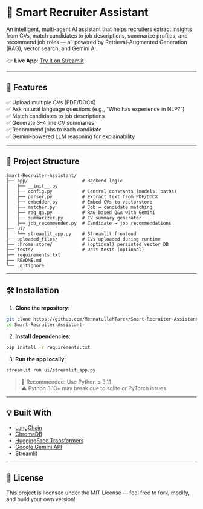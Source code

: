 # 🤖 Smart Recruiter Assistant

An intelligent, multi-agent AI assistant that helps recruiters extract insights from CVs, match candidates to job descriptions, summarize profiles, and recommend job roles — all powered by Retrieval-Augmented Generation (RAG), vector search, and Gemini AI.

👉 **Live App**: [Try it on Streamlit](https://e27t3zbdcqlgfd3ktkehx4.streamlit.app/)  

---

## 🚀 Features

✅ Upload multiple CVs (PDF/DOCX)  
✅ Ask natural language questions (e.g., “Who has experience in NLP?”)  
✅ Match candidates to job descriptions  
✅ Generate 3–4 line CV summaries  
✅ Recommend jobs to each candidate  
✅ Gemini-powered LLM reasoning for explainability

---

## 📂 Project Structure

```
Smart-Recruiter-Assistant/
├── app/                    # Backend logic
│   ├── __init__.py
│   ├── config.py           # Central constants (models, paths)
│   ├── parser.py           # Extract text from PDF/DOCX
│   ├── embedder.py         # Embed CVs to vectorstore
│   ├── matcher.py          # Job → candidate matching
│   ├── rag_qa.py           # RAG-based Q&A with Gemini
│   ├── summarizer.py       # CV summary generator
│   ├── job_recommender.py  # Candidate → job recommendations
├── ui/
│   └── streamlit_app.py    # Streamlit frontend
├── uploaded_files/         # CVs uploaded during runtime
├── chroma_store/           # (optional) persisted vector DB
├── tests/                  # Unit tests (optional)
├── requirements.txt
├── README.md
└── .gitignore
```

---

## 🛠 Installation

1. **Clone the repository**:

```bash
git clone https://github.com/MennatullahTarek/Smart-Recruiter-Assistant-.git
cd Smart-Recruiter-Assistant-
```

2. **Install dependencies**:

```bash
pip install -r requirements.txt
```

3. **Run the app locally**:

```bash
streamlit run ui/streamlit_app.py
```

> 📌 Recommended: Use Python ≤ 3.11  
> ⚠️ Python 3.13+ may break due to sqlite or PyTorch issues.

---

## 💡 Built With

- [LangChain](https://python.langchain.com/)
- [ChromaDB](https://docs.trychroma.com/)
- [HuggingFace Transformers](https://huggingface.co/)
- [Google Gemini API](https://makersuite.google.com/)
- [Streamlit](https://streamlit.io/)



---

## 📄 License

This project is licensed under the MIT License — feel free to fork, modify, and build your own version!
